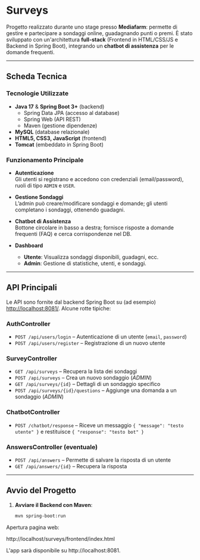 # Surveys
Progetto realizzato durante uno stage presso **Mediafarm**: permette di gestire e partecipare a sondaggi online, guadagnando punti o premi. È stato sviluppato con un'architettura **full-stack** (Frontend in HTML/CSS/JS e Backend in Spring Boot), integrando un **chatbot di assistenza** per le domande frequenti.

---

## Scheda Tecnica

### Tecnologie Utilizzate

- **Java 17** & **Spring Boot 3+** (backend)
  - Spring Data JPA (accesso al database)
  - Spring Web (API REST)
  - Maven (gestione dipendenze)
- **MySQL** (database relazionale)
- **HTML5, CSS3, JavaScript** (frontend)
- **Tomcat** (embeddato in Spring Boot)

### Funzionamento Principale

- **Autenticazione**  
  Gli utenti si registrano e accedono con credenziali (email/password), ruoli di tipo `ADMIN` e `USER`.

- **Gestione Sondaggi**  
  L’admin può creare/modificare sondaggi e domande; gli utenti completano i sondaggi, ottenendo guadagni.

- **Chatbot di Assistenza**  
  Bottone circolare in basso a destra; fornisce risposte a domande frequenti (FAQ) e cerca corrispondenze nel DB.

- **Dashboard**  
  - **Utente**: Visualizza sondaggi disponibili, guadagni, ecc.  
  - **Admin**: Gestione di statistiche, utenti, e sondaggi.

---

## API Principali

Le API sono fornite dal backend Spring Boot su (ad esempio) [http://localhost:8081/](http://localhost:8081/). Alcune rotte tipiche:

### AuthController
- `POST /api/users/login` – Autenticazione di un utente (`email`, `password`)
- `POST /api/users/register` – Registrazione di un nuovo utente

### SurveyController
- `GET /api/surveys` – Recupera la lista dei sondaggi
- `POST /api/surveys` – Crea un nuovo sondaggio (*ADMIN*)
- `GET /api/surveys/{id}` – Dettagli di un sondaggio specifico
- `POST /api/surveys/{id}/questions` – Aggiunge una domanda a un sondaggio (*ADMIN*)

### ChatbotController
- `POST /chatbot/response` – Riceve un messaggio `{ "message": "testo utente" }` e restituisce `{ "response": "testo bot" }`

### AnswersController (eventuale)
- `POST /api/answers` – Permette di salvare la risposta di un utente
- `GET /api/answers/{id}` – Recupera la risposta

---

## Avvio del Progetto

1. **Avviare il Backend con Maven**:
   ```bash
   mvn spring-boot:run
Apertura pagina web:

http://localhost/surveys/frontend/index.html

L'app sarà disponibile su http://localhost:8081.